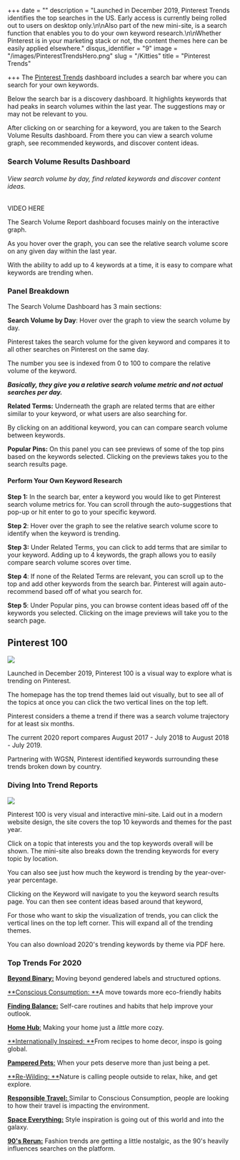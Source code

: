 +++
date = ""
description = "Launched in December 2019, Pinterest Trends identifies the top searches in the US. Early access is currently being rolled out to users on desktop only.\n\nAlso part of the new mini-site, is a search function that enables you to do your own keyword research.\n\nWhether Pinterest is in your marketing stack or not, the content themes here can be easily applied elsewhere."
disqus_identifier = "9"
image = "/images/PinterestTrendsHero.png"
slug = "/Kitties"
title = "Pinterest Trends"

+++
The [Pinterest Trends](https://trends.pinterest.com/) dashboard includes a search bar where you can search for your own keywords.

Below the search bar is a discovery dashboard. It highlights keywords that had peaks in search volumes within the last year. The suggestions may or may not be relevant to you.

After clicking on or searching for a keyword, you are taken to the Search Volume Results dashboard. From there you can view a search volume graph, see recommended keywords, and discover content ideas.

### Search Volume Results Dashboard

###### View search volume by day, find related keywords and discover content ideas.

VIDEO HERE

The Search Volume Report dashboard focuses mainly on the interactive graph.

As you hover over the graph, you can see the relative search volume score on any given day within the last year.

With the ability to add up to 4 keywords at a time, it is easy to compare what keywords are trending when.

### Panel Breakdown

The Search Volume Dashboard has 3 main sections:

**Search Volume by Day**: Hover over the graph to view the search volume by day.

Pinterest takes the search volume for the given keyword and compares it to all other searches on Pinterest on the same day.

The number you see is indexed from 0 to 100 to compare the relative volume of the keyword.

**_Basically, they give you a relative search volume metric and not actual searches per day._**

**Related Terms:** Underneath the graph are related terms that are either similar to your keyword, or what users are also searching for.

By clicking on an additional keyword, you can can compare search volume between keywords.

**Popular Pins:** On this panel you can see previews of some of the top pins based on the keywords selected. Clicking on the previews takes you to the search results page.

#### Perform Your Own Keyword Research

**Step 1:** In the search bar, enter a keyword you would like to get Pinterest search volume metrics for. You can scroll through the auto-suggestions that pop-up or hit enter to go to your specific keyword.

**Step 2**: Hover over the graph to see the relative search volume score to identify when the keyword is trending.

**Step 3:** Under Related Terms, you can click to add terms that are similar to your keyword. Adding up to 4 keywords, the graph allows you to easily compare search volume scores over time.

**Step 4**: If none of the Related Terms are relevant, you can scroll up to the top and add other keywords from the search bar. Pinterest will again auto-recommend based off of what you search for.

**Step 5**: Under Popular pins, you can browse content ideas based off of the keywords you selected. Clicking on the image previews will take you to the search page.

## Pinterest 100

![](/uploads/trend100.png)

Launched in December 2019, Pinterest 100 is a visual way to explore what is trending on Pinterest.

The homepage has the top trend themes laid out visually, but to see all of the topics at once you can click the two vertical lines on the top left.

Pinterest considers a theme a trend if there was a search volume trajectory for at least six months.

The current 2020 report compares August 2017 - July 2018 to August 2018 - July 2019.

Partnering with WGSN, Pinterest identified keywords surrounding these trends broken down by country.

### Diving Into Trend Reports

![](/uploads/resorts.PNG)

Pinterest 100 is very visual and interactive mini-site. Laid out in a modern website design, the site covers the top 10 keywords and themes for the past year.

Click on a topic that interests you and the top keywords overall will be shown. The mini-site also breaks down the trending keywords for every topic by location.

You can also see just how much the keyword is trending by the year-over-year percentage.

Clicking on the Keyword will navigate to you the keyword search results page. You can then see content ideas based around that keyword,

For those who want to skip the visualization of trends, you can click the vertical lines on the top left corner. This will expand all of the trending themes.

You can also download 2020's trending keywords by theme via PDF here.

### Top Trends For 2020

[**Beyond Binary:**](https://www.pinterest100.com/en-us/beyond-binary/) Moving beyond gendered labels and structured options.

[**Conscious Consumption: **](https://www.pinterest100.com/en-us/conscious-consumption/)A move towards more eco-friendly habits

[**Finding Balance:**](https://www.pinterest100.com/en-us/finding-balance/) Self-care routines and habits that help improve your outlook.

[**Home Hub**:](https://www.pinterest100.com/en-us/home-hub/) Making your home just a _little_ more cozy.

[**Internationally Inspired: **](https://www.pinterest100.com/en-us/internationally-inspired/)From recipes to home decor, inspo is going global.

[**Pampered Pets**:](https://www.pinterest100.com/en-us/pampered-pets/) When your pets deserve more than just being a pet.

[**Re-Wilding: **](https://www.pinterest100.com/en-us/re-wilding/)Nature is calling people outside to relax, hike, and get explore.

[**Responsible Travel:** ](https://www.pinterest100.com/en-us/responsible-travel/)Similar to Conscious Consumption, people are looking to how their travel is impacting the environment.

[**Space Everything:**](https://www.pinterest100.com/en-us/space-everything/) Style inspiration is going out of this world and into the galaxy.

[**90's Rerun:**]() Fashion trends are getting a little nostalgic, as the 90's heavily influences searches on the platform.